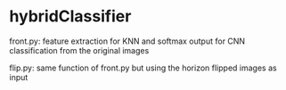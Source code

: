 # hybridClassifier


front.py: feature extraction for KNN and softmax output for CNN classification from the original images

flip.py: same function of front.py but using the horizon flipped images as input

